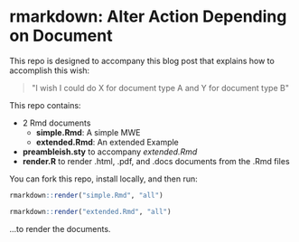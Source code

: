 rmarkdown: Alter Action Depending on Document
===========================

This repo is designed to accompany this blog post that explains how to accomplish this wish:

> "I wish I could do X for document type A and Y for document type B"

This repo contains:

- 2 Rmd documents   
  - **simple.Rmd**: A simple MWE    
  - **extended.Rmd**: An extended Example     
- **preambleish.sty** to accompany *extended.Rmd*        
- **render.R** to render .html, .pdf, and .docs documents from the .Rmd files  

You can fork this repo, install locally, and then run:


```r
rmarkdown::render("simple.Rmd", "all")

rmarkdown::render("extended.Rmd", "all")
```

...to render the documents.


